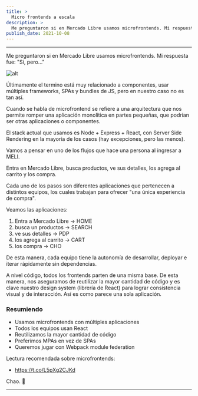 ```yaml
---
title: >
  Micro frontends a escala
description: >
  Me preguntaron si en Mercado Libre usamos microfrontends. Mi respuesta fue: "Si, pero..."
publish_date: 2021-10-08
---
```


---

Me preguntaron si en Mercado Libre usamos microfrontends. Mi respuesta fue: "Si, pero..."

![alt](https://photos.collectednotes.com/photos/147/080d8556-b873-4d21-b024-6d1b14be63d7)

Últimamente el termino está muy relacionado a componentes, usar múltiples frameworks, SPAs y bundles de JS, pero en nuestro caso no es tan así.

Cuando se habla de microfrontend se refiere a una arquitectura que nos permite romper una aplicación monolítica en partes  pequeñas, que podrían ser otras aplicaciones o componentes.

El stack actual que usamos es Node + Express + React, con Server Side Rendering en la mayoría de los casos (hay excepciones, pero las menos).

Vamos a pensar en uno de los flujos que hace una persona al ingresar a MELI.

Entra en Mercado Libre, busca productos, ve sus detalles, los agrega al carrito y los compra.

Cada uno de los pasos son diferentes aplicaciones que pertenecen a distintos equipos, los cuales trabajan para ofrecer "una única experiencia de compra".

Veamos las aplicaciones:

1. Entra a Mercado Libre -> HOME
2. busca un productos -> SEARCH
3. ve sus detalles -> PDP
4. los agrega al carrito -> CART
5. los compra -> CHO

De esta manera, cada equipo tiene la autonomía de desarrollar, deployar e iterar rápidamente sin dependencias.

A nivel código, todos los frontends parten de una misma base. De esta manera, nos aseguramos de reutilizar la mayor cantidad de código y es clave nuestro design system (librería de React) para lograr consistencia visual y de interacción. Así es como parece una sola  aplicación.

### Resumiendo

- Usamos microfrontends con múltiples aplicaciones
- Todos los equipos usan React
- Reutilizamos la mayor cantidad de código
- Preferimos MPAs en vez de SPAs
- Queremos jugar con Webpack module federation

Lectura recomendada sobre microfrontends:

- https://t.co/L5pXg2CJKd

Chao. 🚀

---
